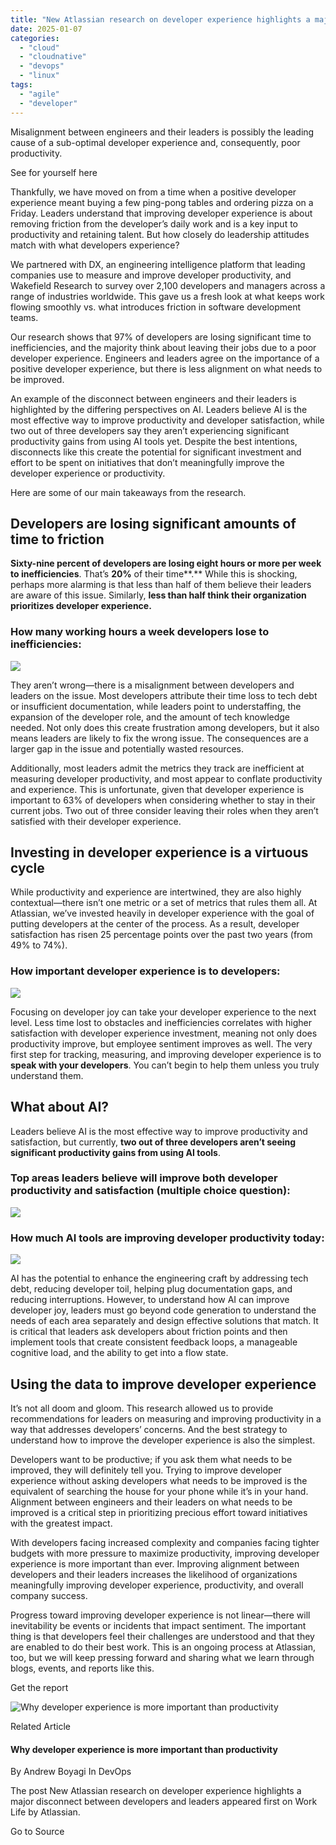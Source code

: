 ```yaml
---
title: "New Atlassian research on developer experience highlights a major disconnect between developers and leaders"
date: 2025-01-07
categories: 
  - "cloud"
  - "cloudnative"
  - "devops"
  - "linux"
tags: 
  - "agile"
  - "developer"
---
```


Misalignment between engineers and their leaders is possibly the leading cause of a sub-optimal developer experience and, consequently, poor productivity.

See for yourself here

Thankfully, we have moved on from a time when a positive developer experience meant buying a few ping-pong tables and ordering pizza on a Friday. Leaders understand that improving developer experience is about removing friction from the developer’s daily work and is a key input to productivity and retaining talent. But how closely do leadership attitudes match with what developers experience?

We partnered with DX, an engineering intelligence platform that leading companies use to measure and improve developer productivity, and Wakefield Research to survey over 2,100 developers and managers across a range of industries worldwide. This gave us a fresh look at what keeps work flowing smoothly vs. what introduces friction in software development teams.

Our research shows that 97% of developers are losing significant time to inefficiencies, and the majority think about leaving their jobs due to a poor developer experience. Engineers and leaders agree on the importance of a positive developer experience, but there is less alignment on what needs to be improved.

An example of the disconnect between engineers and their leaders is highlighted by the differing perspectives on AI. Leaders believe AI is the most effective way to improve productivity and developer satisfaction, while two out of three developers say they aren’t experiencing significant productivity gains from using AI tools yet. Despite the best intentions, disconnects like this create the potential for significant investment and effort to be spent on initiatives that don’t meaningfully improve the developer experience or productivity.

Here are some of our main takeaways from the research.

## Developers are losing significant amounts of time to friction

**Sixty-nine percent of developers are losing eight hours or more per week to inefficiencies**. That’s **20%** of their time**.** While this is shocking, perhaps more alarming is that less than half of them believe their leaders are aware of this issue. Similarly, **less than half think their organization prioritizes developer experience.**

### How many working hours a week developers lose to inefficiencies:

![](https://atlassianblog.wpengine.com/wp-content/uploads/2024/07/csd-11201-1-pie-chart-working-hours.png)

They aren’t wrong—there is a misalignment between developers and leaders on the issue. Most developers attribute their time loss to tech debt or insufficient documentation, while leaders point to understaffing, the expansion of the developer role, and the amount of tech knowledge needed. Not only does this create frustration among developers, but it also means leaders are likely to fix the wrong issue. The consequences are a larger gap in the issue and potentially wasted resources.

Additionally, most leaders admit the metrics they track are inefficient at measuring developer productivity, and most appear to conflate productivity and experience. This is unfortunate, given that developer experience is important to 63% of developers when considering whether to stay in their current jobs. Two out of three consider leaving their roles when they aren’t satisfied with their developer experience.

## Investing in developer experience is a virtuous cycle

While productivity and experience are intertwined, they are also highly contextual—there isn’t one metric or a set of metrics that rules them all. At Atlassian, we’ve invested heavily in developer experience with the goal of putting developers at the center of the process. As a result, developer satisfaction has risen 25 percentage points over the past two years (from 49% to 74%).

### How important developer experience is to developers:

![](https://atlassianblog.wpengine.com/wp-content/uploads/2024/07/csd-11201-2-graph-dev-experience.png)

Focusing on developer joy can take your developer experience to the next level. Less time lost to obstacles and inefficiencies correlates with higher satisfaction with developer experience investment, meaning not only does productivity improve, but employee sentiment improves as well. The very first step for tracking, measuring, and improving developer experience is to **speak with your developers**. You can’t begin to help them unless you truly understand them.

## What about AI?

Leaders believe AI is the most effective way to improve productivity and satisfaction, but currently, **two out of three developers aren’t seeing significant productivity gains from using AI tools**.

### Top areas leaders believe will improve both developer productivity and satisfaction (multiple choice question):

![](https://atlassianblog.wpengine.com/wp-content/uploads/2024/07/csd-11201-3-graph-productivity-satisfaction.png)

### How much AI tools are improving developer productivity today:

![](https://atlassianblog.wpengine.com/wp-content/uploads/2024/07/csd-11201-4-graph-ai-tools.png)

AI has the potential to enhance the engineering craft by addressing tech debt, reducing developer toil, helping plug documentation gaps, and reducing interruptions. However, to understand how AI can improve developer joy, leaders must go beyond code generation to understand the needs of each area separately and design effective solutions that match. It is critical that leaders ask developers about friction points and then implement tools that create consistent feedback loops, a manageable cognitive load, and the ability to get into a flow state.

## Using the data to improve developer experience

It’s not all doom and gloom. This research allowed us to provide recommendations for leaders on measuring and improving productivity in a way that addresses developers’ concerns. And the best strategy to understand how to improve the developer experience is also the simplest.

Developers want to be productive; if you ask them what needs to be improved, they will definitely tell you. Trying to improve developer experience without asking developers what needs to be improved is the equivalent of searching the house for your phone while it’s in your hand. Alignment between engineers and their leaders on what needs to be improved is a critical step in prioritizing precious effort toward initiatives with the greatest impact.

With developers facing increased complexity and companies facing tighter budgets with more pressure to maximize productivity, improving developer experience is more important than ever. Improving alignment between developers and their leaders increases the likelihood of organizations meaningfully improving developer experience, productivity, and overall company success.

Progress toward improving developer experience is not linear—there will inevitability be events or incidents that impact sentiment. The important thing is that developers feel their challenges are understood and that they are enabled to do their best work. This is an ongoing process at Atlassian, too, but we will keep pressing forward and sharing what we learn through blogs, events, and reports like this.

Get the report

![Why developer experience is more important than productivity](https://atlassianblog.wpengine.com/wp-content/uploads/2024/02/csd-8958_worklife_blog_1200x628_devex_developerproductivity-192x192.png)

Related Article

#### Why developer experience is more important than productivity

By Andrew Boyagi In DevOps

The post New Atlassian research on developer experience highlights a major disconnect between developers and leaders appeared first on Work Life by Atlassian.

Go to Source
